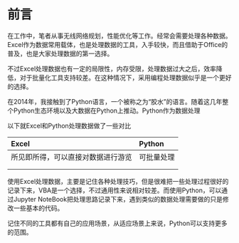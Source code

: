 # 前言

在工作中，笔者从事无线网络规划，性能优化等工作。经常会需要处理各种数据。Excel作为数据常用载体，也是处理数据的工具，入手较快，而且借助于Office的普及，也是大家处理数据的第一选择。

不过Excel处理数据也有一定的局限性，内存受限，处理数据过大之后，效率降低，对于批量化工具支持较差。在这种情况下，采用编程处理数据似乎是一个更好的选择。

在2014年，我接触到了Python语言，一个被称之为“胶水”的语言。随着这几年整个Python生态环境以及大数据在Python上推动。Python作为数据处理

以下就Excel和Python处理数据做了一些对比

| Excel | Python |
| :--- | :--- |
| 所见即所得，可以直接对数据进行游览 | 可批量处理 |
|  |  |
|  |  |



使用Excel处理数据，主要是记住各种处理技巧，但是很难把一些处理过程很好的记录下来，VBA是一个选择，不过通用性来说相对较差。而使用Python，可以通过Jupyter NoteBook把处理思路记录下来，遇到类似的数据处理需要做的只是修改一些基本的代码。

记住不同的工具都有自己的应用场景，从适应场景上来说，Python可以支持更多的范围。

